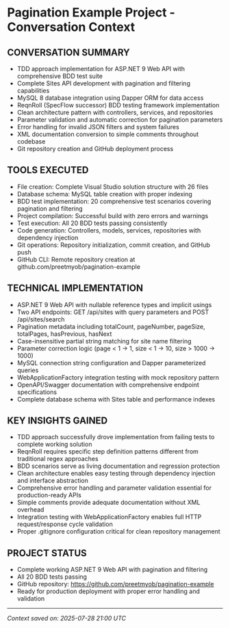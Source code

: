 # Pagination Example Project - Conversation Context

## CONVERSATION SUMMARY
* TDD approach implementation for ASP.NET 9 Web API with comprehensive BDD test suite
* Complete Sites API development with pagination and filtering capabilities
* MySQL 8 database integration using Dapper ORM for data access
* ReqnRoll (SpecFlow successor) BDD testing framework implementation
* Clean architecture pattern with controllers, services, and repositories
* Parameter validation and automatic correction for pagination parameters
* Error handling for invalid JSON filters and system failures
* XML documentation conversion to simple comments throughout codebase
* Git repository creation and GitHub deployment process

## TOOLS EXECUTED
* File creation: Complete Visual Studio solution structure with 26 files
* Database schema: MySQL table creation with proper indexing
* BDD test implementation: 20 comprehensive test scenarios covering pagination and filtering
* Project compilation: Successful build with zero errors and warnings
* Test execution: All 20 BDD tests passing consistently
* Code generation: Controllers, models, services, repositories with dependency injection
* Git operations: Repository initialization, commit creation, and GitHub push
* GitHub CLI: Remote repository creation at github.com/preetmyob/pagination-example

## TECHNICAL IMPLEMENTATION
* ASP.NET 9 Web API with nullable reference types and implicit usings
* Two API endpoints: GET /api/sites with query parameters and POST /api/sites/search
* Pagination metadata including totalCount, pageNumber, pageSize, totalPages, hasPrevious, hasNext
* Case-insensitive partial string matching for site name filtering
* Parameter correction logic (page < 1 → 1, size < 1 → 10, size > 1000 → 1000)
* MySQL connection string configuration and Dapper parameterized queries
* WebApplicationFactory integration testing with mock repository pattern
* OpenAPI/Swagger documentation with comprehensive endpoint specifications
* Complete database schema with Sites table and performance indexes

## KEY INSIGHTS GAINED
* TDD approach successfully drove implementation from failing tests to complete working solution
* ReqnRoll requires specific step definition patterns different from traditional regex approaches
* BDD scenarios serve as living documentation and regression protection
* Clean architecture enables easy testing through dependency injection and interface abstraction
* Comprehensive error handling and parameter validation essential for production-ready APIs
* Simple comments provide adequate documentation without XML overhead
* Integration testing with WebApplicationFactory enables full HTTP request/response cycle validation
* Proper .gitignore configuration critical for clean repository management

## PROJECT STATUS
* Complete working ASP.NET 9 Web API with pagination and filtering
* All 20 BDD tests passing
* GitHub repository: https://github.com/preetmyob/pagination-example
* Ready for production deployment with proper error handling and validation

---
*Context saved on: 2025-07-28 21:00 UTC*
